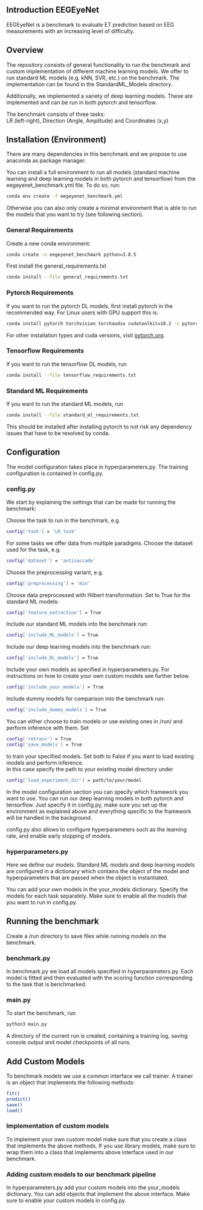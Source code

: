## Introduction EEGEyeNet
EEGEyeNet is a benchmark to evaluate ET prediction based on EEG measurements with an increasing level of difficulty.

## Overview 
The repository consists of general functionality to run the benchmark and custom implementation of different machine learning models. We offer to run standard ML models (e.g. kNN, SVR, etc.) on the benchmark. The implementation can be found in the StandardML_Models directory. 

Additionally, we implemented a variety of deep learning models. These are implemented and can be run in both pytorch and tensorflow.

The benchmark consists of three tasks: \
LR (left-right), Direction (Angle, Amplitude) and Coordinates (x,y) 

## Installation (Environment)
There are many dependencies in this benchmark and we propose to use anaconda as package manager.

You can install a full environment to run all models (standard machine learning and deep learning models in both pytorch and tensorflow) from the eegeyenet_benchmark.yml file. To do so, run:
```bash 
conda env create -f eegeyenet_benchmark.yml
```

Otherwise you can also only create a minimal environment that is able to run the models that you want to try (see following section). 
### General Requirements 
Create a new conda environment: 
```bash 
conda create -n eegeyenet_benchmark python=3.8.5 
```

First install the general_requirements.txt 
```bash
conda install --file general_requirements.txt 
```
### Pytorch Requirements 
If you want to run the pytorch DL models, first install pytorch in the recommended way. For Linux users with GPU support this is: 
```bash
conda install pytorch torchvision torchaudio cudatoolkit=10.2 -c pytorch 
```
For other installation types and cuda versions, visit [pytorch.org](https://pytorch.org/get-started/locally/).

### Tensorflow Requirements 
If you want to run the tensorflow DL models, run 
```bash
conda install --file tensorflow_requirements.txt 
```

### Standard ML Requirements 
If you want to run the standard ML models, run 
```bash
conda install --file standard_ml_requirements.txt 
```

This should be installed after installing pytorch to not risk any dependency issues that have to be resolved by conda. 

## Configuration
The model configuration takes place in hyperparameters.py. The training configuration is contained in config.py. 

### config.py
We start by explaining the settings that can be made for running the benchmark: 

Choose the task to run in the benchmark, e.g. 
```bash
config['task'] = 'LR_task'
```
For some tasks we offer data from multiple paradigms. Choose the dataset used for the task, e.g.
```bash
config['dataset'] = 'antisaccade'
```
Choose the preprocessing variant, e.g.
```bash
config['preprocessing'] = 'min'
```
Choose data preprocessed with Hilbert transformation. Set to True for the standard ML models:
```bash
config['feature_extraction'] = True
```
Include our standard ML models into the benchmark run:
```bash
config['include_ML_models'] = True 
```
Include our deep learning models into the benchmark run:
```bash
config['include_DL_models'] = True
```
Include your own models as specified in hyperparameters.py. For instructions on how to create your own custom models see further below.
```bash
config['include_your_models'] = True
```
Include dummy models for comparison into the benchmark run:
```bash 
config['include_dummy_models'] = True
``` 
You can either choose to train models or use existing ones in /run/ and perform inference with them. Set 
```bash
config['retrain'] = True 
config['save_models'] = True 
```
to train your specified models. Set both to False if you want to load existing models and perform inference. \
In this case specify the path to your existing model directory under 
```bash
config['load_experiment_dir'] = path/to/your/model 
```

In the model configuration section you can specify which framework you want to use. You can run our deep learning models in both pytorch and tensorflow. Just specify it in config.py, make sure you set up the environment as explained above and everything specific to the framework will be handled in the background. 

config.py also allows to configure hyperparameters such as the learning rate, and enable early stopping of models. 

### hyperparameters.py 
Here we define our models. Standard ML models and deep learning models are configured in a dictionary which contains the object of the model and hyperparameters that are passed when the object is instantiated. 

You can add your own models in the your_models dictionary. Specify the models for each task separately. Make sure to enable all the models that you want to run in config.py.

## Running the benchmark 
Create a /run directory to save files while running models on the benchmark. 

### benchmark.py 
In benchmark.py we load all models specified in hyperparameters.py. Each model is fitted and then evaluated with the scoring function corresponding to the task that is benchmarked. 
### main.py 
To start the benchmark, run
```bash
python3 main.py
```
A directory of the current run is created, containing a training log, saving console output and model checkpoints of all runs.

## Add Custom Models 
To benchmark models we use a common interface we call trainer. A trainer is an object that implements the following methods: 
```bash
fit() 
predict() 
save() 
load() 
```
### Implementation of custom models 
To implement your own custom model make sure that you create a class that implements the above methods. If you use library models, make sure to wrap them into a class that implements above interface used in our benchmark. 

### Adding custom models to our benchmark pipeline 
In hyperparameters.py add your custom models into the your_models dictionary. You can add objects that implement the above interface. Make sure to enable your custom models in config.py. 

